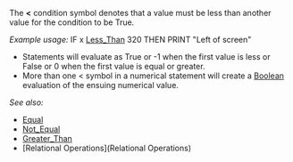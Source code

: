 The **<** condition symbol denotes that a value must be less than another value for the condition to be True. 


*Example usage:* IF x [Less_Than](Less_Than) 320 THEN PRINT "Left of screen"


* Statements will evaluate as True or -1 when the first value is less or False or 0 when the first value is equal or greater. 
* More than one < symbol in a numerical statement will create a [Boolean](Boolean) evaluation of the ensuing numerical value.


*See also:*

* [Equal](Equal)
* [Not_Equal](Not_Equal)
* [Greater_Than](Greater_Than)
* [Relational Operations](Relational Operations)




